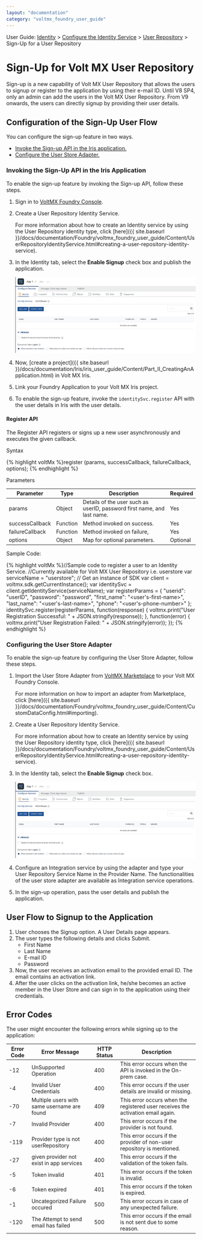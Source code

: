 ```yaml
---
layout: "documentation"
category: "voltmx_foundry_user_guide"
---
```

                              

User Guide: [Identity](Identity.html) > [Configure the Identity Service](ConfigureIdentiryService.html) > [User Repository](UserRepositoryIdentityService.html) > Sign-Up for a User Repository

Sign-Up for Volt MX User Repository
===================================

Sign-up is a new capability of Volt MX User Repository that allows the users to signup or register to the application by using their e-mail ID. Until V8 SP4, only an admin can add the users in the Volt MX User Repository. From V9 onwards, the users can directly signup by providing their user details.

Configuration of the Sign-Up User Flow
--------------------------------------

You can configure the sign-up feature in two ways.

*   [Invoke the Sign-up API in the Iris application.](#invoking-the-sign-up-api-in-the-iris-application)
*   [Configure the User Store Adapter.](#configuring-the-user-store-adapter)

### Invoking the Sign-Up API in the Iris Application

To enable the sign-up feature by invoking the Sign-up API, follow these steps.

1.  Sign in to [VoltMX Foundry Console](http://manage.hclvoltmx.com/).
2.  Create a User Repository Identity Service.
    
    For more information about how to create an Identity service by using the User Repository identity type, click [here]({{ site.baseurl }}/docs/documentation/Foundry/voltmx_foundry_user_guide/Content/UserRepositoryIdentityService.html#creating-a-user-repository-identity-service).
    
3.  In the Identity tab, select the **Enable Signup** check box and publish the application.
    
    ![](Resources/Images/Sign-Up_606x397.png)
    
4.  Now, [create a project]({{ site.baseurl }}/docs/documentation/Iris/iris_user_guide/Content/Part_II_CreatingAnApplication.html) in Volt MX Iris.
5.  Link your Foundry Application to your Volt MX Iris project.
6.  To enable the sign-up feature, invoke the `identitySvc.register` API with the user details in Iris with the user details.

#### Register API

The Register API registers or signs up a new user asynchronously and executes the given callback.

Syntax

{% highlight voltMx %}register (params, successCallback, failureCallback, options);
{% endhighlight %}

Parameters

  
| Parameter | Type | Description | Required |
| --- | --- | --- | --- |
| params | Object | Details of the user such as userID, password first name, and last name. | Yes |
| successCallback | Function | Method invoked on success. | Yes |
| failureCallback | Function | Method invoked on failure, | Yes |
| options | Object | Map for optional parameters. | Optional |

Sample Code:

{% highlight voltMx %}//Sample code to register a user to an Identity Service.
//Currently available for Volt MX User Repository i.e. userstore
var serviceName = "userstore";
// Get an instance of SDK
var client = voltmx.sdk.getCurrentInstance();
var identitySvc = client.getIdentityService(serviceName);
var registerParams = {
    "userid": "userID",
    "password": "password",
    "first_name": "<user's-first-name>",
    "last_name": "<user's-last-name>",
    "phone": "<user's-phone-number>"
};
identitySvc.register(registerParams, function(response) {
    voltmx.print("User Registration Successful: " + JSON.stringify(response));
}, function(error) {
    voltmx.print("User Registration Failed: " + JSON.stringify(error));
});
{% endhighlight %}

### Configuring the User Store Adapter

To enable the sign-up feature by configuring the User Store Adapter, follow these steps.

1.  Import the User Store Adapter from [VoltMX Marketplace](https://marketplace.hclvoltmx.com/) to your Volt MX Foundry Console.
    
    For more information on how to import an adapter from Marketplace, click [here]({{ site.baseurl }}/docs/documentation/Foundry/voltmx_foundry_user_guide/Content/CustomDataConfig.html#importing).
    
2.  Create a User Repository Identity Service.
    
    For more information about how to create an Identity service by using the User Repository identity type, click [here]({{ site.baseurl }}/docs/documentation/Foundry/voltmx_foundry_user_guide/Content/UserRepositoryIdentityService.html#creating-a-user-repository-identity-service).
    
3.  In the Identity tab, select the **Enable Signup** check box.
    
    ![](Resources/Images/Sign-Up_606x397.png)
    
4.  Configure an Integration service by using the adapter and type your User Repository Service Name in the Provider Name. The functionalities of the user store adapter are available as Integration service operations.
5.  In the sign-up operation, pass the user details and publish the application.

User Flow to Signup to the Application
--------------------------------------

1.  User chooses the Signup option. A User Details page appears.
2.  The user types the following details and clicks Submit.
    *   First Name
    *   Last Name
    *   E-mail ID
    *   Password
3.  Now, the user receives an activation email to the provided email ID. The email contains an activation link.
4.  After the user clicks on the activation link, he/she becomes an active member in the User Store and can sign in to the application using their credentials.

Error Codes
-----------

The user might encounter the following errors while signing up to the application:

  
| Error Code | Error Message | HTTP Status | Description |
| --- | --- | --- | --- |
| \-12 | UnSupported Operation | 400 | This error occurs when the API is invoked in the On-prem case. |
| \-4 | Invalid User Credentials | 400 | This error occurs if the user details are invalid or missing. |
| \-70 | Multiple users with same username are found | 409 | This error occurs when the registered user receives the activation email again. |
| \-7 | Invalid Provider | 400 | This error occurs if the provider is not found. |
| \-119 | Provider type is not userRepository | 400 | This error occurs if the provider of non-user repository is mentioned. |
| \-27 | given provider not exist in app services | 400 | This error occurs if the validation of the token fails. |
| \-5 | Token invalid | 401 | This error occurs if the token is invalid. |
| \-6 | Token expired | 401 | This error occurs if the token is expired. |
| \-1 | Uncategorized Failure occured | 500 | This error occurs in case of any unexpected failure. |
| \-120 | The Attempt to send email has failed | 500 | This error occurs if the email is not sent due to some reason. |
